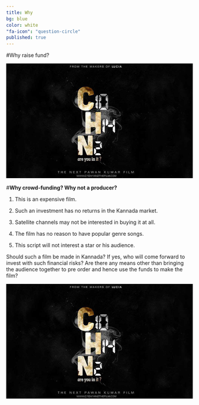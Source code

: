 ```yaml
---
title: Why
bg: blue
color: white
"fa-icon": "question-circle"
published: true
---
```



#Why raise fund?

![](/img/C10H14N2-large-web2.jpg)

#**Why crowd-funding? Why not a producer?**



1. This is an expensive film.

2. Such an investment has no returns in the Kannada market.

3. Satellite channels may not be interested in buying it at all.

4. The film has no reason to have popular genre songs.

5. This script will not interest a star or his audience.


Should such a film be made in Kannada? If yes, who will come forward to invest with such financial risks? Are there any means other than bringing the audience together to pre order and hence use the funds to make the film?


![](/img/C10H14N2-large-web2.jpg)
